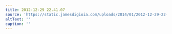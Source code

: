 ```yaml
---
title: 2012-12-29 22.41.07
source: 'https://static.jamesdigioia.com/uploads/2014/01/2012-12-29-22-41-07-scaled.jpg'
altText: ''
caption: ''
---
```


